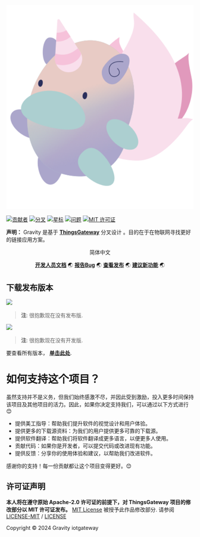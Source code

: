 
<p align="center">
  <img width="512px" height="auto" src="https://raw.githubusercontent.com/woyaodangrapper/gravity-iotgateway/main/doc/image/mascot.svg"/><br/>
</p>
<!-- PROJECT SHIELDS -->

[![贡献者][contributors-shield]][contributors-url] 
[![分叉][forks-shield]][forks-url] 
[![星标][stars-shield]][stars-url] 
[![问题][issues-shield]][issues-url] 
[![MIT 许可证][license-shield]][license-url]

**声明：** Gravity 是基于 [**ThingsGateway**](https://github.com/ThingsGateway/ThingsGateway) 分叉设计 。目的在于在物联网寻找更好的链接应用方案。

<!-- PROJECT LOGO -->

<p align="center">
简体中文
   <!--  |
 English -->
</p>

<div  align="center">

[**开发人员文档**](https://github.com/woyaodangrapper/gravity-iotgateway/issues) :earth_asia: [**报告Bug**](https://github.com/woyaodangrapper/gravity-iotgateway/issues) :earth_asia: [**查看发布**](https://github.com/woyaodangrapper/gravity-iotgateway/releases) :earth_asia: [**建议新功能**](https://github.com/woyaodangrapper/gravity-iotgateway/issues) :earth_asia:

</div>

## **下载发布版本**

[<img src="https://user-images.githubusercontent.com/30566970/172445052-b0e62327-1d2e-4663-bc0f-af50c7f23615.svg" width="320"/>](https://github.com/woyaodangrapper/gravity-iotgateway/releases/download/)
> **注**: 很抱歉现在没有发布版. 


[<img src="https://user-images.githubusercontent.com/30566970/172445153-d098de0d-1236-4124-8e13-05000b374eb6.svg" width="320"/>](https://github.com/woyaodangrapper/gravity-iotgateway/releases/download/)
> **注**: 很抱歉现在没有开发版.

要查看所有版本， [**单击此处**](https://github.com/woyaodangrapper/gravity-iotgateway/releases).

# 如何支持这个项目？

虽然支持并不是义务，但我们始终感激不尽，并因此受到激励，投入更多时间保持该项目及其他项目的活力。因此，如果你决定支持我们，可以通过以下方式进行 😊

- 提供美工指导：帮助我们提升软件的视觉设计和用户体验。
- 提供更多的下载源资料：为我们的用户提供更多可靠的下载源。
- 提供软件翻译：帮助我们将软件翻译成更多语言，以便更多人使用。
- 贡献代码：如果你是开发者，可以提交代码或改进现有功能。
- 提供反馈：分享你的使用体验和建议，以帮助我们改进软件。

感谢你的支持！每一份贡献都让这个项目变得更好。😊

## 许可证声明

**本人将在遵守原始 Apache-2.0 许可证的前提下，对 ThingsGateway 项目的修改部分以 MIT 许可证发布。**
[MIT License](https://mit-license.org/) 被授予此作品修改部分. 请参阅 [LICENSE-MIT](LICENSE-MIT) / [LICENSE](LICENSE)  


Copyright © 2024 Gravity iotgateway

<!-- links -->
[contributors-shield]: https://img.shields.io/github/contributors/woyaodangrapper/gravity-iotgateway.svg?style=flat-square
[contributors-url]: https://github.com/woyaodangrapper/gravity-iotgateway/graphs/contributors
[forks-shield]: https://img.shields.io/github/forks/woyaodangrapper/gravity-iotgateway.svg?style=flat-square
[forks-url]: https://github.com/woyaodangrapper/gravity-iotgateway/network/members
[stars-shield]: https://img.shields.io/github/stars/woyaodangrapper/gravity-iotgateway.svg?style=flat-square
[stars-url]: https://github.com/woyaodangrapper/gravity-iotgateway/stargazers
[issues-shield]: https://img.shields.io/github/issues/woyaodangrapper/gravity-iotgateway.svg?style=flat-square
[issues-url]: https://img.shields.io/github/issues/woyaodangrapper/gravity-iotgateway.svg
[license-shield]: https://img.shields.io/github/license/woyaodangrapper/gravity-iotgateway.svg?style=flat-square
[license-url]: https://github.com/woyaodangrapper/gravity-iotgateway/blob/master/LICENSE.md
